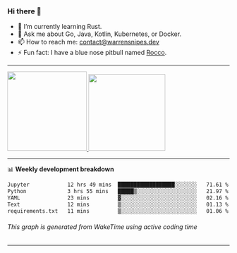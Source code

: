 ### Hi there 👋

- 🌱 I’m currently learning Rust.
- 💬 Ask me about Go, Java, Kotlin, Kubernetes, or Docker.
- 📫 How to reach me: contact@warrensnipes.dev
- ⚡ Fun fact: I have a blue nose pitbull named [Rocco](https://i.imgur.com/iLsSCKu.jpg).

-------


<a href="https://github.com/LockedThread/LockedThread">
  <img height="180em" src="https://github-readme-stats.vercel.app/api?username=LockedThread&theme=transparent&bg_color=00000000&show_icons=true&count_private=true" />
  <img height="174em" src="https://github-readme-stats.vercel.app/api/top-langs?username=LockedThread&theme=transparent&layout=compact&hide_progress=true&bg_color=00000000" />
  </a>

-------

📊 **Weekly development breakdown**
<!--START_SECTION:waka-->

```txt
Jupyter            12 hrs 49 mins  ██████████████████░░░░░░░   71.61 %
Python             3 hrs 55 mins   █████▒░░░░░░░░░░░░░░░░░░░   21.97 %
YAML               23 mins         ▓░░░░░░░░░░░░░░░░░░░░░░░░   02.16 %
Text               12 mins         ▒░░░░░░░░░░░░░░░░░░░░░░░░   01.13 %
requirements.txt   11 mins         ▒░░░░░░░░░░░░░░░░░░░░░░░░   01.06 %
```

<!--END_SECTION:waka-->
###### *This graph is generated from WakeTime using active coding time*
-------
